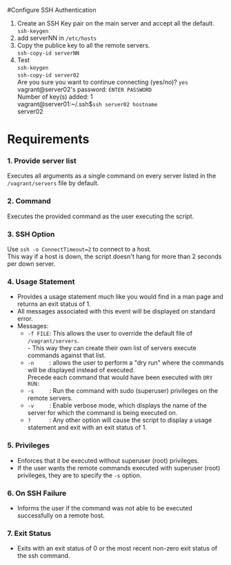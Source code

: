 #Configure SSH Authentication
1. Create an SSH Key pair on the main server and accept all the default.</br>
`ssh-keygen` 
2. add serverNN in `/etc/hosts` 
3. Copy the publice key to all the remote servers. </br>
`ssh-copy-id serverNN`
4. Test</br>
`ssh-keygen` </br>
`ssh-copy-id server02`</br>
Are you sure you want to continue connecting (yes/no)? `yes` </br>
vagrant@server02's password: `ENTER PASSWORD` </br>
Number of key(s) added: 1</br>
vagrant@server01:~/.ssh$`ssh server02 hostname`</br>
server02</br>

# Requirements
### 1. Provide server list
Executes all arguments as a single command on every server listed in the `/vagrant/servers` file by default.

### 2. Command
Executes the provided command as the user executing the script.

### 3. SSH Option
Use `ssh -o ConnectTimeout=2` to connect to a host. </br>
This way if a host is down, the script doesn't hang for more than 2 seconds per down server.

### 4. Usage Statement
* Provides a usage statement much like you would find in a man page and returns an exit status of 1. 
* All messages associated with this event will be displayed on standard error.
* Messages:
  * `-f FILE`: This allows the user to override the default file of `/vagrant/servers`. </br>
             - This way they can create their own list of servers execute commands against that list.
  * `-n     `: allows the user to perform a "dry run" where the commands will be displayed instead of executed.  </br>
              Precede each command that would have been executed with `DRY RUN:`
  * `-s     `: Run the command with sudo (superuser) privileges on the remote servers.    
  * `-v     `: Enable verbose mode, which displays the name of the server for which the command is being executed on.
  * `?      `: Any other option will cause the script to display a usage statement and exit with an exit status of 1.

### 5. Privileges
* Enforces that it be executed without superuser (root) privileges. 
* If the user wants the remote commands executed with superuser (root) privileges, they are to specify the `-s` option.

### 6. On SSH Failure
* Informs the user if the command was not able to be executed successfully on a remote host.

### 7. Exit Status
* Exits with an exit status of 0 or the most recent non-zero exit status of the ssh command.
